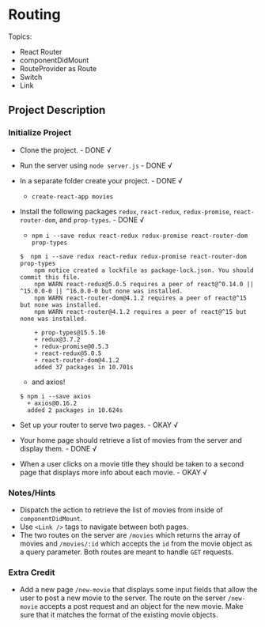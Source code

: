 # Routing

Topics:

 * React Router
 * componentDidMount
 * RouteProvider as Route
 * Switch
 * Link


## Project Description

### Initialize Project
  * Clone the project. - DONE √
  * Run the server using `node server.js` - DONE √
  * In a separate folder create your project. - DONE √
    - `create-react-app movies`
  * Install the following packages `redux`, `react-redux`, `redux-promise`, `react-router-dom`, and `prop-types`. - DONE √
    - `npm i --save redux react-redux redux-promise react-router-dom prop-types`
    ```console
    $  npm i --save redux react-redux redux-promise react-router-dom prop-types
        npm notice created a lockfile as package-lock.json. You should commit this file.
        npm WARN react-redux@5.0.5 requires a peer of react@^0.14.0 || ^15.0.0-0 || ^16.0.0-0 but none was installed.
        npm WARN react-router-dom@4.1.2 requires a peer of react@^15 but none was installed.
        npm WARN react-router@4.1.2 requires a peer of react@^15 but none was installed.

        + prop-types@15.5.10
        + redux@3.7.2
        + redux-promise@0.5.3
        + react-redux@5.0.5
        + react-router-dom@4.1.2
        added 37 packages in 10.701s
    ```

    - and axios!
    ```console
    $ npm i --save axios
      + axios@0.16.2
      added 2 packages in 10.624s
    ```

  * Set up your router to serve two pages. - OKAY √
  * Your home page should retrieve a list of movies from the server and display them. - DONE √
  * When a user clicks on a movie title they should be taken to a second page that displays more info about each movie. - OKAY √


### Notes/Hints
 * Dispatch the action to retrieve the list of movies from inside of `componentDidMount`.
 * Use `<Link />` tags to navigate between both pages.
 * The two routes on the server are `/movies` which returns the array of movies and `/movies/:id` which accepts the `id` from the movie object as a query parameter.  Both routes are meant to handle `GET` requests.

### Extra Credit
 * Add a new page `/new-movie` that displays some input fields that allow the user to post a new movie to the server.  The route on the server `/new-movie` accepts a post request and an object for the new movie.  Make sure that it matches the format of the existing movie objects.
